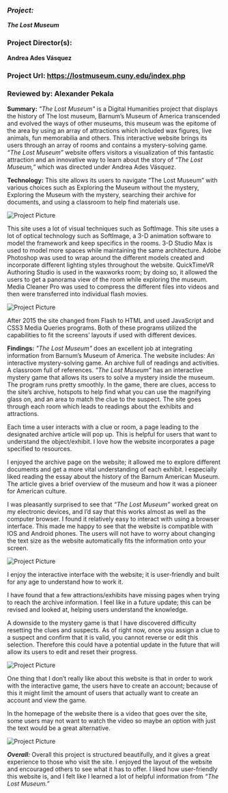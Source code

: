 ### _Project:_  
**_The Lost Museum_**

### **Project Director(s):**
**Andrea Ades Vásquez**


### **Project Url:** https://lostmuseum.cuny.edu/index.php


### **Reviewed by: Alexander Pekala**



**Summary:** 
_"The Lost Museum"_ is a Digital Humanities project that displays the history of The lost museum, Barnum’s Museum of America transcended and evolved the ways of other museums, this museum was the epitome of the area by using an array of attractions which included wax figures, live animals, fun memorabilia and others. This interactive website brings its users through an array of rooms and contains a mystery-solving game. _“The Lost Museum”_ website offers visitors a visualization of this fantastic attraction and an innovative way to learn about the story of _“The Lost Museum,”_ which was directed under Andrea Ades Vásquez.

**Technology:**
 This site allows its users to navigate “The Lost Museum” with various choices such as Exploring the Museum without the mystery, Exploring the Museum with the mystery, searching their archive for documents, and using a classroom to help find materials use. 


![Project Picture](https://2024Pekala.github.io/Alexander-Pekala/images/info.png)


This site uses a lot of visual techniques such as SoftImage. This site uses a lot of optical technology such as SoftImage, a 3-D animation software to model the framework and keep specifics in the rooms. 3-D Studio Max is used to model more spaces while maintaining the same architecture. Adobe Photoshop was used to wrap around the different models created and incorporate different lighting styles throughout the website. QuickTimeVR Authoring Studio is used in the waxworks room; by doing so, it allowed the users to get a panorama view of the room while exploring the museum. Media Cleaner Pro was used to compress the different files into videos and then were transferred into individual flash movies. 

![Project Picture](https://2024Pekala.github.io/Alexander-Pekala/images/Options.png)


After 2015 the site changed from Flash to HTML and used JavaScript and CSS3 Media Queries programs. Both of these programs utilized the capabilities to fit the screens’ layouts if used with different devices. 




**Findings:**
_"The Lost Museum"_ does an excellent job at integrating information from Barnum’s Museum of America. The website includes:
An interactive mystery-solving game.
 An archive full of readings and activities.
 A classroom full of references.
_"The Lost Museum”_ has an interactive mystery game that allows its users to solve a mystery inside the museum. The program runs pretty smoothly. In the game, there are clues, access to the site’s archive, hotspots to help find what you can use the magnifying glass on, and an area to match the clue to the suspect. The site goes through each room which leads to readings about the exhibits and attractions. 



Each time a user interacts with a clue or room, a page leading to the designated archive article will pop up. This is helpful for users that want to understand the object/exhibit. I love how the website incorporates a page specified to resources. 


I enjoyed the archive page on the website; it allowed me to explore different documents and get a more vital understanding of each exhibit. I especially liked reading the essay about the history of the Barnum American Museum. The article gives a brief overview of the museum and how it was a pioneer for American culture. 

I was pleasantly surprised to see that _“The Lost Museum”_ worked great on my electronic devices, and I’d say that this works almost as well as the computer browser. I found it relatively easy to interact with using a browser interface. This made me happy to see that the website is compatible with IOS and Android phones. The users will not have to worry about changing the text size as the website automatically fits the information onto your screen. 

![Project Picture](https://2024Pekala.github.io/Alexander-Pekala/images/MobileFriendly.png)



I enjoy the interactive interface with the website; it is user-friendly and built for any age to understand how to work it. 

I have found that a few attractions/exhibits have missing pages when trying to reach the archive information. I feel like in a future update; this can be revised and looked at, helping users understand the knowledge. 


A downside to the mystery game is that I have discovered difficulty resetting the clues and suspects. As of right now, once you assign a clue to a suspect and confirm that it is valid, you cannot reverse or edit this selection. Therefore this could have a potential update in the future that will allow its users to edit and reset their progress. 

![Project Picture](https://2024Pekala.github.io/Alexander-Pekala/images/Clue.png)


One thing that I don’t really like about this website is that in order to work with the interactive game, the users have to create an account; because of this it might limit the amount of users that actually want to create an account and view the game. 

In the homepage of the website there is a video that goes over the site, some users may not want to watch the video so maybe an option with just the text would be a great alternative. 

![Project Picture](https://2024Pekala.github.io/Alexander-Pekala/images/LostMuseum.png)

**_Overall:_** 
Overall this project is structured beautifully, and it gives a great experience to those who visit the site. I enjoyed the layout of the website and encouraged others to see what it has to offer. I liked how user-friendly this website is, and I felt like I learned a lot of helpful information from _“The Lost Museum.”_ 


